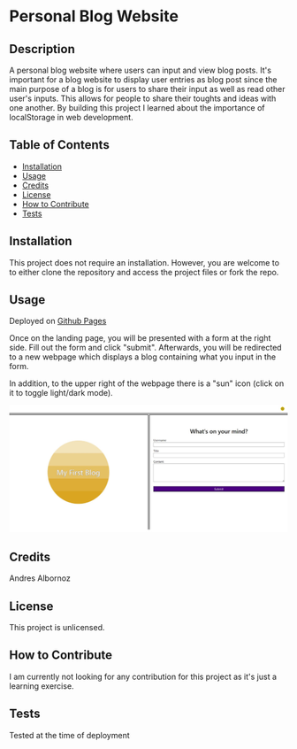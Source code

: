 # Personal Blog Website

## Description
A personal blog website where users can input and view blog posts. It's important for a blog website to display user entries as blog post since the main purpose of a blog is for users to share their input as well as read other user's inputs. This allows for people to share their toughts and ideas with one another. By building this project I learned about the importance of localStorage in web development.

## Table of Contents
- [Installation](#installation)
- [Usage](#usage)
- [Credits](#credits)
- [License](#license)
- [How to Contribute](#how-to-contribute)
- [Tests](#tests)

## Installation
This project does not require an installation. However, you are welcome to to either clone the repository and access the project files or fork the repo.

## Usage
Deployed on [Github Pages](https://andresalbornozgil.github.io/personal-blog-website/)

Once on the landing page, you will be presented with a form at the right side. Fill out the form and click "submit". Afterwards, you will be redirected to a new webpage which displays a blog containing what you input in the form.

In addition, to the upper right of the webpage there is a "sun" icon (click on it to toggle light/dark mode).

![image of Personal Blog Website](assets/images/personal-blog-website-1st.JPG)

## Credits
Andres Albornoz

## License
This project is unlicensed.

## How to Contribute
I am currently not looking for any contribution for this project as it's just a learning exercise.

## Tests
Tested at the time of deployment
